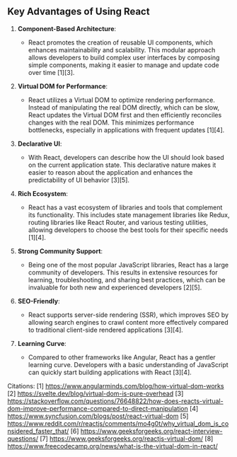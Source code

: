 ## Key Advantages of Using React

1. **Component-Based Architecture**:
   - React promotes the creation of reusable UI components, which enhances maintainability and scalability. This modular approach allows developers to build complex user interfaces by composing simple components, making it easier to manage and update code over time [1][3].

2. **Virtual DOM for Performance**:
   - React utilizes a Virtual DOM to optimize rendering performance. Instead of manipulating the real DOM directly, which can be slow, React updates the Virtual DOM first and then efficiently reconciles changes with the real DOM. This minimizes performance bottlenecks, especially in applications with frequent updates [1][4].

3. **Declarative UI**:
   - With React, developers can describe how the UI should look based on the current application state. This declarative nature makes it easier to reason about the application and enhances the predictability of UI behavior [3][5].

4. **Rich Ecosystem**:
   - React has a vast ecosystem of libraries and tools that complement its functionality. This includes state management libraries like Redux, routing libraries like React Router, and various testing utilities, allowing developers to choose the best tools for their specific needs [1][4].

5. **Strong Community Support**:
   - Being one of the most popular JavaScript libraries, React has a large community of developers. This results in extensive resources for learning, troubleshooting, and sharing best practices, which can be invaluable for both new and experienced developers [2][5].

6. **SEO-Friendly**:
   - React supports server-side rendering (SSR), which improves SEO by allowing search engines to crawl content more effectively compared to traditional client-side rendered applications [3][4].

7. **Learning Curve**:
   - Compared to other frameworks like Angular, React has a gentler learning curve. Developers with a basic understanding of JavaScript can quickly start building applications with React [3][4].

Citations:
[1] https://www.angularminds.com/blog/how-virtual-dom-works
[2] https://svelte.dev/blog/virtual-dom-is-pure-overhead
[3] https://stackoverflow.com/questions/76648822/how-does-reacts-virtual-dom-improve-performance-compared-to-direct-manipulation
[4] https://www.syncfusion.com/blogs/post/react-virtual-dom
[5] https://www.reddit.com/r/reactjs/comments/mo4g0t/why_virtual_dom_is_considered_faster_that/
[6] https://www.geeksforgeeks.org/react-interview-questions/
[7] https://www.geeksforgeeks.org/reactjs-virtual-dom/
[8] https://www.freecodecamp.org/news/what-is-the-virtual-dom-in-react/